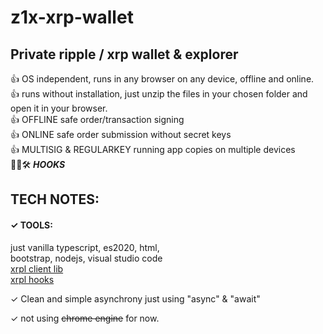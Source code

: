 # z1x-xrp-wallet
## Private ripple / xrp wallet & explorer<br/>

👍 OS independent, runs in any browser on any device, offline and online.<br/>
👍 runs without installation, just unzip the files in your chosen folder and open it in your browser.<br/>
👍 OFFLINE safe order/transaction signing<br/>
👍 ONLINE safe order submission without secret keys<br/>
👍 MULTISIG & REGULARKEY running app copies on multiple devices<br/>
🚧👷🛠️ ***HOOKS*** <br/>

## TECH NOTES:<br/>
#### ✓ TOOLS:<br/>
just vanilla typescript, es2020, html,<br/>
bootstrap, nodejs, visual studio code<br/>
[xrpl client lib](https://xrpl.org/)<br/>
[xrpl hooks](http://hooks.xrpl.org)

✓ Clean and simple asynchrony just using "async" & "await" <br/>

✓ not using ~~chrome engine~~ for now.<br/>






